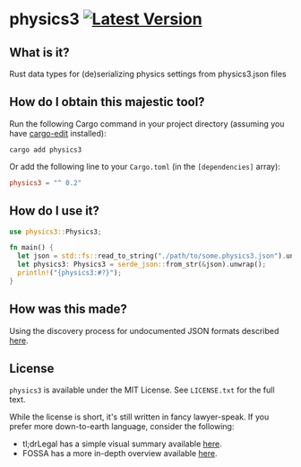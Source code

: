 # physics3 [![Latest Version]][crates.io]

[Latest Version]: https://img.shields.io/crates/v/physics3.svg
[crates.io]: https://crates.io/crates/physics3

## What is it?

Rust data types for (de)serializing physics settings from physics3.json files

## How do I obtain this majestic tool?

Run the following Cargo command in your project directory (assuming you have [cargo-edit](https://github.com/killercup/cargo-edit) installed):

```fish
cargo add physics3
```

Or add the following line to your `Cargo.toml` (in the `[dependencies]` array):

```toml
physics3 = "^ 0.2"
```

## How do I use it?

```rust
use physics3::Physics3;

fn main() {
  let json = std::fs::read_to_string("./path/to/some.physics3.json").unwrap();
  let physics3: Physics3 = serde_json::from_str(&json).unwrap();
  println!("{physics3:#?}");
}
```

## How was this made?

Using the discovery process for undocumented JSON formats described [here](https://gist.github.com/colstrom/44b30fdddc8b0a9bfb44b09972a68676).

## License

`physics3` is available under the MIT License. See `LICENSE.txt` for the full text.

While the license is short, it's still written in fancy lawyer-speak. If you
prefer more down-to-earth language, consider the following:

- tl;drLegal has a simple visual summary available [here](https://www.tldrlegal.com/license/mit-license).
- FOSSA has a more in-depth overview available [here](https://fossa.com/blog/open-source-licenses-101-mit-license/).
